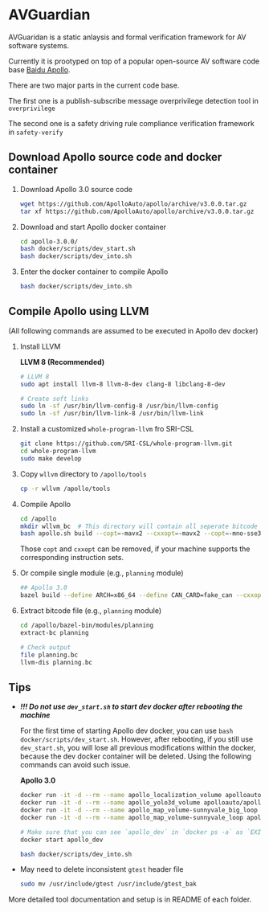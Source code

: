 # AVGuardian 

AVGuaridan is a static anlaysis and formal verification framework for AV software systems. 

Currently it is prootyped on top of a popular open-source AV software code base [Baidu Apollo](https://github.com/ApolloAuto/apollo/). 

There are two major parts in the current code base. 

The first one is a publish-subscribe message overprivilege detection tool in `overprivilege`

The second one is a safety driving rule compliance verification framework in `safety-verify`


## Download Apollo source code and docker container

1. Download Apollo 3.0 source code

    ```bash
    wget https://github.com/ApolloAuto/apollo/archive/v3.0.0.tar.gz
    tar xf https://github.com/ApolloAuto/apollo/archive/v3.0.0.tar.gz
    ```

2. Download and start Apollo docker container

    ```bash
    cd apollo-3.0.0/
    bash docker/scripts/dev_start.sh
    bash docker/scripts/dev_into.sh
    ```

3. Enter the docker container to compile Apollo
    ```bash
    bash docker/scripts/dev_into.sh
    ```


## Compile Apollo using LLVM

(All following commands are assumed to be executed in Apollo dev docker)

1. Install LLVM

    **LLVM 8 (Recommended)**

    ```bash
    # LLVM 8
    sudo apt install llvm-8 llvm-8-dev clang-8 libclang-8-dev

    # Create soft links
    sudo ln -sf /usr/bin/llvm-config-8 /usr/bin/llvm-config
    sudo ln -sf /usr/bin/llvm-link-8 /usr/bin/llvm-link
    ```

2. Install a customized `whole-program-llvm` fro SRI-CSL 

    ```bash
    git clone https://github.com/SRI-CSL/whole-program-llvm.git
    cd whole-program-llvm
    sudo make develop
    ```

3. Copy `wllvm` directory to `/apollo/tools`

    ```bash
    cp -r wllvm /apollo/tools
    ```

4. Compile Apollo

    ```bash
    cd /apollo
    mkdir wllvm_bc  # This directory will contain all seperate bitcode files
    bash apollo.sh build --copt=-mavx2 --cxxopt=-mavx2 --copt=-mno-sse3 --crosstool_top=tools/wllvm:toolchain
    ```

    Those `copt` and `cxxopt` can be removed, if your machine supports the corresponding instruction sets.

5. Or compile single module (e.g., `planning` module)

    ```bash
    ## Apollo 3.0
    bazel build --define ARCH=x86_64 --define CAN_CARD=fake_can --cxxopt=-DUSE_ESD_CAN=false --copt=-mavx2 --copt=-mno-sse3 --cxxopt=-DCPU_ONLY --crosstool_top=tools/wllvm:toolchain //modules/planning:planning --compilation_mode=opt
    ```

6. Extract bitcode file (e.g., `planning` module)

    ```bash
    cd /apollo/bazel-bin/modules/planning
    extract-bc planning

    # Check output
    file planning.bc
    llvm-dis planning.bc
    ```


## Tips

- ***!!! Do not use `dev_start.sh` to start dev docker after rebooting the machine***

    For the first time of starting Apollo dev docker, you can use `bash docker/scripts/dev_start.sh`. However, after rebooting, if you still use `dev_start.sh`, you will lose all previous modifications within the docker, because the dev docker container will be deleted. Using the following commands can avoid such issue.

    **Apollo 3.0**

    ```bash
    docker run -it -d --rm --name apollo_localization_volume apolloauto/apollo:localization_volume-x86_64-latest
    docker run -it -d --rm --name apollo_yolo3d_volume apolloauto/apollo:yolo3d_volume-x86_64-latest
    docker run -it -d --rm --name apollo_map_volume-sunnyvale_big_loop apolloauto/apollo:map_volume-sunnyvale_big_loop-latest
    docker run -it -d --rm --name apollo_map_volume-sunnyvale_loop apolloauto/apollo:map_volume-sunnyvale_loop-latest

    # Make sure that you can see `apollo_dev` in `docker ps -a` as `EXITED`
    docker start apollo_dev

    bash docker/scripts/dev_into.sh
    ```

- May need to delete inconsistent `gtest` header file
    ```bash
    sudo mv /usr/include/gtest /usr/include/gtest_bak
    ```

More detailed tool documentation and setup is in README of each folder.
